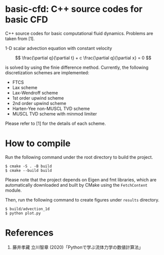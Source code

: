 # basic-cfd: C++ source codes for basic CFD
C++ source codes for basic computational fluid dynamics.
Problems are taken from [1].

1-D scalar advection equation with constant velocity

$$
\frac{\partial q}{\partial t} + c \frac{\partial q}{\partial x} = 0
$$

is solved by using the finie difference method. Currently, the following discretization schemes are implemented:

- FTCS
- Lax scheme
- Lax-Wendroff scheme
- 1st order upwind scheme
- 2nd order upwind scheme
- Harten-Yee non-MUSCL TVD scheme
- MUSCL TVD scheme with minmod limiter

Please refer to [1] for the details of each scheme.

# How to compile

Run the following command under the root directory to build the project.

```
$ cmake -S . -B build
$ cmake --build build
```

Please note that the project depends on Eigen and fmt libraries, which are automatically downloaded and built by CMake using the `FetchContent` module.

Then, run the following command to create figures under `results` directory.

```
$ build/advection_1d
$ python plot.py
```

# References
1. 藤井孝藏 立川智章 (2020)「Pythonで学ぶ流体力学の数値計算法」
